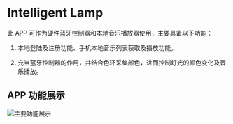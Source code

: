 # Intelligent Lamp

此 APP 可作为硬件蓝牙控制器和本地音乐播放器使用，主要具备以下功能：

1. 本地登陆及注册功能、手机本地音乐列表获取及播放功能。

2. 充当蓝牙控制器的作用，并结合色环采集颜色，进而控制灯光的颜色变化及音乐播放。

## APP 功能展示

![主要功能展示](https://img-blog.csdnimg.cn/20190119191941185.png?x-oss-process=image/watermark,type_ZmFuZ3poZW5naGVpdGk,shadow_10,text_aHR0cHM6Ly9ibG9nLmNzZG4ubmV0L21veXVjaGFvc2hlbmc=,size_16,color_FFFFFF,t_70)
